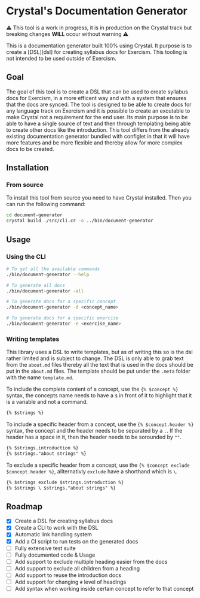 # Crystal's Documentation Generator

⚠️ This tool is a work in progress, it is in production on the Crystal track but breaking changes **WILL** ocour without warning ⚠️

This is a documentation generator built 100% using Crystal.
It purpose is to create a [DSL][dsl] for creating syllabus docs for Exercism.
This tooling is not intended to be used outside of Exercism.

## Goal

The goal of this tool is to create a DSL that can be used to create syllabus docs for Exercism, in a more efficent way and with a system that ensures that the docs are synced.
The tool is designed to be able to create docs for any language track on Exercism and it is possible to create an excutable to make Crystal not a requirement for the end user.
Its main purpose is to be able to have a single source of text and then through templating being able to create other docs like the introduction.
This tool differs from the already existing documentation generator bundled with configlet in that it will have more features and be more flexible and thereby allow for more complex docs to be created.

## Installation

### From source

To install this tool from source you need to have Crystal installed.
Then you can run the following command:

```bash
cd document-generator
crystal build ./src/cli.cr -o ../bin/document-generator
```

## Usage

### Using the CLI

```bash
# To get all the available commands
./bin/document-generator --help

# To generate all docs
./bin/document-generator -all

# To generate docs for a specific concept
./bin/document-generator -d <concept_name>

# To generate docs for a specific exercise
./bin/document-generator -e <exercise_name>
```

### Writing templates

This library uses a DSL to write templates, but as of writing this so is the dsl rather limited and is subject to change.
The DSL is only able to grab text from the `about.md` files thereby all the text that is used in the docs should be put in the `about.md` files.
The template should be put under the `.meta` folder with the name `template.md`.

To include the complete content of a concept, use the `{% $concept %}` syntax, the concepts name needs to have a `$` in front of it to highlight that it is a variable and not a command.

```markdown
{% $strings %}
```

To include a specific header from a concept, use the `{% $concept.header %}` syntax, the concept and the header needs to be separated by a `.`.
If the header has a space in it, then the header needs to be sorounded by `""`.

```markdown
{% $strings.introduction %}
{% $strings."about strings" %}
```

To exclude a specific header from a concept, use the `{% $concept exclude $concept.header %}`, allternativly `exclude` have a shorthand which is `\`.

```markdown
{% $strings exclude $strings.introduction %}
{% $strings \ $strings."about strings" %}
```

## Roadmap

- [x] Create a DSL for creating syllabus docs
- [x] Create a CLI to work with the DSL
- [x] Automatic link handling system
- [x] Add a CI script to run tests on the generated docs
- [ ] Fully extensive test suite
- [ ] Fully documented code & Usage
- [ ] Add support to exclude multiple heading easier from the docs
- [ ] Add support to exclude all children from a heading
- [ ] Add support to reuse the introduction docs
- [ ] Add support for changing `#` level of headings
- [ ] Add syntax when working inside certain concept to refer to that concept
